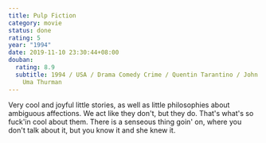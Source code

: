 ```yaml
---
title: Pulp Fiction
category: movie
status: done
rating: 5
year: "1994"
date: 2019-11-10 23:30:44+08:00
douban:
  rating: 8.9
  subtitle: 1994 / USA / Drama Comedy Crime / Quentin Tarantino / John Travolta
    Uma Thurman
---
```


Very cool and joyful little stories, as well as little philosophies about ambiguous affections. We act like they don't, but they do. That's what's so fuck'in cool about them. There is a senseous thing goin' on, where you don't talk about it, but you know it and she knew it.
